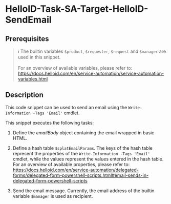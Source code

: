 # HelloID-Task-SA-Target-HelloID-SendEmail

## Prerequisites

>:information_source: The builtin variables `$product`, `$requester`, `$request` and `$manager` are used in this snippet.<br><br> For an overview of available variables, please refer to: https://docs.helloid.com/en/service-automation/service-automation-variables.html

## Description

This code snippet can be used to send an email using the `Write-Information -Tags 'Email'` cmdlet.

This snippet executes the following tasks:

1. Define the _emailBody_ object containing the email wrapped in basic HTML.

2. Define a hash table `$splatEmailParams`. The keys of the hash table represent the properties of the `Write-Information -Tags 'Email'` cmdlet, while the values represent the values entered in the hash table. For an overview of available properties, please refer to: https://docs.helloid.com/en/service-automation/delegated-forms/delegated-form-powershell-scripts.html#email-sends-in-delegated-form-powershell-scripts

3. Send the email message. Currently, the email address of the builtin variable `$manager` is used as recipient.

